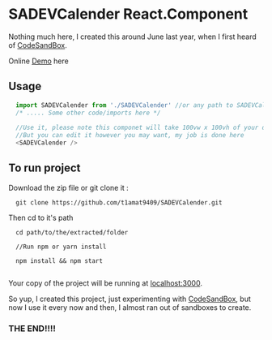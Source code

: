 # SADEVCalender React.Component
Nothing much here, I created this around June last year, when I first heard of [CodeSandBox](https://codesandbox.io/).

Online [Demo](https://03xy416y.codesandbox.io/) here

## Usage

```javascript
  import SADEVCalender from './SADEVCalender' //or any path to SADEVCalender
  /* ..... Some other code/imports here */
  
  //Use it, please note this componet will take 100vw x 100vh of your device. Basically fullscreen.
  //But you can edit it however you may want, my job is done here
  <SADEVCalender />
```

## To run project

Download the zip file or git clone it :

```
  git clone https://github.com/t1amat9409/SADEVCalender.git
```

Then cd to it's path

```
  cd path/to/the/extracted/folder
  
  //Run npm or yarn install
  
  npm install && npm start
  
```

Your copy of the project will be running at [localhost:3000]([localhost:3000). 

So yup, I created this project, just experimenting with [CodeSandBox](https://codesandbox.io/), but now I use it every now and then, I almost ran out of sandboxes to create.

### THE END!!!!
